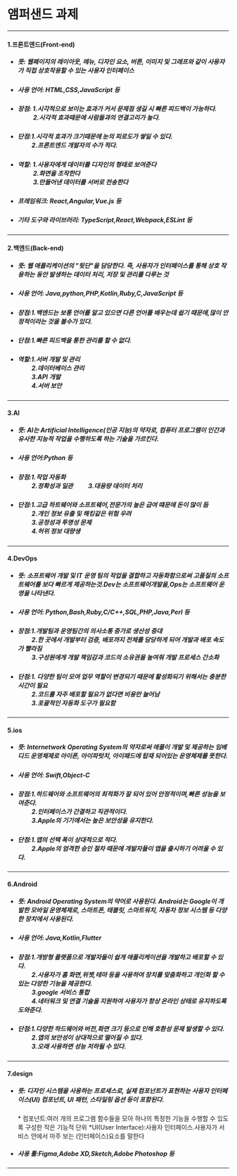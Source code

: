 # 앰퍼샌드 과제
-------------------
#### 1.프론트엔드(Front-end)
+ ##### 뜻: 웹페이지의 레이아웃, 메뉴, 디자인 요소, 버튼, 이미지 및 그래프와 같이 사용자가 직접 상호작용할 수 있는 사용자 인터페이스
+ ##### 사용 언어: HTML,CSS,JavaScript 등
+ ##### 장점: 1.시각적으로 보이는 효과가 커서 문제점 생길 시 빠른 피드백이 가능하다.<br>     2.시각적 효과때문에 사람들과의 연결고리가 높다.
+ ##### 단점:1.시각적 효과가 크기때문에 눈의 피로도가 쌓일 수 있다.<br>    2.프론트엔드 개발자의 수가 적다. 
+ ##### 역할:  1.사용자에게 데이터를 디자인의 형태로 보여준다<br>        2.화면을 조작한다<br>     3.만들어낸 데이터를 서버로 전송한다
+ ##### 프레임워크: React,Angular,Vue.js 등
+ ##### 기타 도구와 라이브러리: TypeScript,React,Webpack,ESLint 등
-------------------
#### 2.백엔드(Back-end)
+ ##### 뜻: 웹 애플리케이션의 "뒷단"을 담당한다. 즉, 사용자가 인터페이스를 통해 상호 작용하는 동안 발생하는 데이터 처리, 저장 및 관리를 다루는 것
+ ##### 사용 언어: Java,python,PHP,Kotlin,Ruby,C,JavaScript 등  
+ ##### 장점:1.백엔드는 보통 언어를 알고 있으면 다른 언어를 배우는데 쉽기 때문에,많이 안정적이라는 것을 볼수가 있다.
+ ##### 단점:1.빠른 피드백을 통한 관리를 할 수 없다.  
+ ##### 역할:1.서버 개발 및 관리<br>    2.데이터베이스 관리<br>    3.API 개발<br>    4.서버 보안
-------------------
#### 3.AI
+ ##### 뜻: AI는 Artificial Intelligence(인공 지능)의 약자로, 컴퓨터 프로그램이 인간과 유사한 지능적 작업을 수행하도록 하는 기술을 가르킨다.
+ ##### 사용 언어:Python 등
+ ##### 장점:1.작업 자동화<br>    2.정확성과 일관    3.대용량 데이터 처리
+ ##### 단점:1.고급 하트웨어와 소프트웨어,전문가의 높은 급여 떄문에 돈이 많이 듬<br>    2.개인 정보 유출 및 해킹같은 위험 우려<br>    3.공정성과 투명성 문제<br>    4.허위 정보 대량생
-------------------
#### 4.DevOps
+ ##### 뜻: 소프트웨어 개발 및 IT 운영 팀의 작업을 결합하고 자동화함으로써 고품질의 소프트웨어를 보다 빠르게 제공하는것.Dev는 소프트웨어개발을,Ops는 소프트웨어 운영을 나타낸다.
+ ##### 사용 언어: Python,Bash,Ruby,C/C++,SQL,PHP,Java,Perl 등
+ ##### 장점:1.개발팀과 운영팀간의 의사소통 증가로 생산성 증대<br>    2.한 곳에서 개발부터 검증, 배포까지 전체를 담당하게 되어 개발과 배포 속도가 빨라짐<br>    3.구성원에게 개발 책임감과 코드의 소유권을 높여줘 개발 프로세스 간소화
+ ##### 단점:1. 다양한 팀이 모여 업무 역할이 변경되기 때문에 활성화되기 위해서는 충분한 시간이 필요<br>    2.코드를 자주 배포할 필요가 없다면 비용만 늘어남<br>    3.포괄적인 자동화 도구가 필요함
-------------------
#### 5.ios
+ ##### 뜻: Internetwork Operating System의 약자로써 애플이 개발 및 제공하는 임베디드 운영체제로 아이폰, 아이파텃치, 아이패드에 탑재 되어있는 운영체제를 뜻한다.
+ ##### 사용 언어: Swift,Object-C
+ ##### 장점:1.하드웨어와 소프트웨어의 최적화가 잘 되어 있어 안정적이며,빠른 성능을 보여준다.<br>    2.인터페이스가 간결하고 직관적이다.<br>    3.Apple의 기기에서는 높은 보안성을 유지한다.
+ ##### 단점:1.앱의 선택 폭이 상대적으로 적다.<br>    2.Apple의 엄격한 승인 절차 때문에 개발자들이 앱을 출시하기 어려울 수 있다.
-------------------
 #### 6.Android
+ ##### 뜻: Android Operating System의 약어로 사용된다. Android는 Google이 개발한 모바일 운영체제로, 스마트폰, 태블릿, 스마트워치, 자동차 정보 시스템 등 다양한 장치에서 사용된다.
+ ##### 사용 언어: Java,Kotlin,Flutter
+ ##### 장점:1.개방형 플랫폼으로 개발자들이 쉽게 애플리케이션을 개발하고 배포할 수 있다.<br>    2.사용자가 홈 화면,위젯,테마 등을 사용하여 장치를 맞춤화하고 개인화 할 수 있는 다양한 기능을 제공한다.<br>    3.google 서비스 통합<br>    4.네터워크 및 연결 기술을 지원하여 사용자가 항상 온라인 상태로 유지하도록 도와준다.
+ ##### 단점:1.다양한 하드웨어와 버전,화면 크기 등으로 인해 호환성 문제 발생할 수 있다.<br>    2.앱의 보안성이 상대적으로 떨어질 수 있다.<br>    3.오래 사용하면 성능 저하될 수 있다.
-------------------
#### 7.design
+ ##### 뜻: 디자인 시스템을 사용하는 프로세스로, 실제 컴포넌트가 표현하는 사용자 인터페이스(UI) 컴포넌트, UI 패턴, 스타일링 옵션 등이 포함된다.
    \* 컴포넌트:여러 개의 프로그램 함수들을 모아 하나의 특정한  기능을 수행할 수 있도록 구성한 작은 기능적 단위
    \*UI(User Interface):사용자 인터페이스.사용자가 서비스 안에서 마주 보는 (인터페이스)요소를 말한다   
+ ##### 사용 툴:Figma,Adobe XD,Sketch,Adobe Photoshop 등
-------------------
